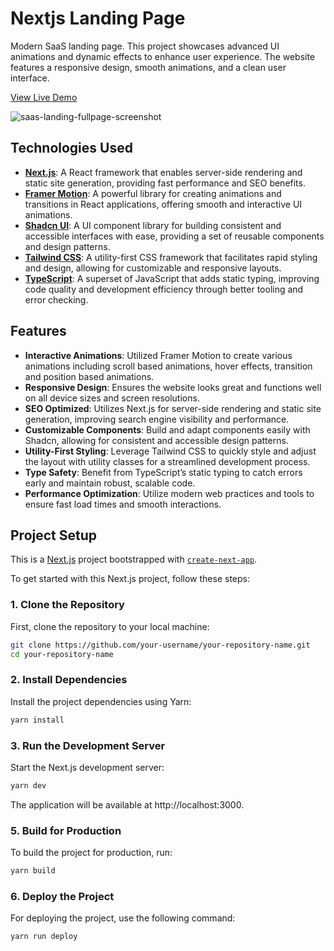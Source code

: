 # Nextjs Landing Page
Modern SaaS landing page. This project showcases advanced UI animations and dynamic effects to enhance user experience. The website features a responsive design, smooth animations, and a clean user interface.

[View Live Demo](https://nextjs-landing-saas.netlify.app/)

![saas-landing-fullpage-screenshot](https://github.com/user-attachments/assets/26cf6203-3298-4129-afbc-6375de9e5d30)

## Technologies Used

- **[Next.js](https://nextjs.org/)**: A React framework that enables server-side rendering and static site generation, providing fast performance and SEO benefits.
- **[Framer Motion](https://www.framer.com/)**: A powerful library for creating animations and transitions in React applications, offering smooth and interactive UI animations.
- **[Shadcn UI](https://shadcn.dev/)**: A UI component library for building consistent and accessible interfaces with ease, providing a set of reusable components and design patterns.
- **[Tailwind CSS](https://tailwindcss.com/)**: A utility-first CSS framework that facilitates rapid styling and design, allowing for customizable and responsive layouts.
- **[TypeScript](https://www.typescriptlang.org/)**: A superset of JavaScript that adds static typing, improving code quality and development efficiency through better tooling and error checking.

## Features

- **Interactive Animations**: Utilized Framer Motion to create various animations including scroll based animations, hover effects, transition and position based animations.
- **Responsive Design**: Ensures the website looks great and functions well on all device sizes and screen resolutions.
- **SEO Optimized**: Utilizes Next.js for server-side rendering and static site generation, improving search engine visibility and performance.
- **Customizable Components**: Build and adapt components easily with Shadcn, allowing for consistent and accessible design patterns.
- **Utility-First Styling**: Leverage Tailwind CSS to quickly style and adjust the layout with utility classes for a streamlined development process.
- **Type Safety**: Benefit from TypeScript’s static typing to catch errors early and maintain robust, scalable code.
- **Performance Optimization**: Utilize modern web practices and tools to ensure fast load times and smooth interactions.

## Project Setup

This is a [Next.js](https://nextjs.org/) project bootstrapped with [`create-next-app`](https://github.com/vercel/next.js/tree/canary/packages/create-next-app).

To get started with this Next.js project, follow these steps:

### 1. Clone the Repository

First, clone the repository to your local machine:

```bash
git clone https://github.com/your-username/your-repository-name.git
cd your-repository-name
```

### 2. Install Dependencies

Install the project dependencies using Yarn:

```bash
yarn install
```

### 3. Run the Development Server

Start the Next.js development server:

```bash
yarn dev
```

The application will be available at http://localhost:3000.

### 5. Build for Production

To build the project for production, run:

```bash
yarn build
```

### 6. Deploy the Project

For deploying the project, use the following command:

```bash
yarn run deploy
```
